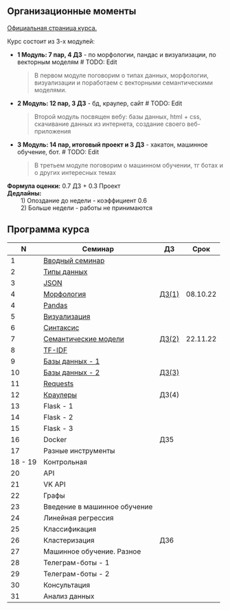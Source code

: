 ## Организационные моменты
[Официальная страница курса.](https://github.com/MikhailMsc/python_for_nlp_stud)

Курс состоит из 3-х модулей:
- **1 Модуль: 7 пар, 4 ДЗ** - по морфологии, пандас и визуализации, по векторным моделям  # TODO: Edit  
    > В первом модуле поговорим о типах данных, морфологии, визуализации и поработаем с векторными семантическими моделями.
- **2 Модуль: 12 пар, 3 ДЗ** - бд, краулер, сайт  # TODO: Edit   
    > Второй модуль посвящен вебу: базы данных, html + css, скачивание данных из интернета, создание своего веб-приложения 
- **3 Модуль: 14 пар, итоговый проект и 3 ДЗ** - хакатон, машинное обучение, бот.  # TODO: Edit
    > В третьем модуле поговорим о машинном обучении, тг ботах и о других интересных темах

**Формула оценки:** 0.7 ДЗ + 0.3 Проект  
**Дедлайны:**   
&nbsp;&nbsp;&nbsp;&nbsp;&nbsp;&nbsp;&nbsp;&nbsp;1) Опоздание до недели - коэффициент 0.6  
&nbsp;&nbsp;&nbsp;&nbsp;&nbsp;&nbsp;&nbsp;&nbsp;2) Больше недели - работы не принимаются

## Программа курса

| N  | Семинар  | ДЗ  | Срок  |
|----|---|---|---|
|    1 | [Вводный семинар](lecture_1/intro.md)  |   |   |
|    2  | [Типы данных](lecture_2/data_structures.ipynb) |   |   |
|    3  | [JSON](lecture_2/json.ipynb)  |   |   |   |
|    4  | [Морфология](lecture_3/morphology.ipynb)  | [ДЗ(1)](homework/homework_1.md) | 08.10.22 |
|    4	| [Pandas](lecture_5/pandas.ipynb) | | | |	 	 	 
|    5	| [Визуализация](lecture_6/visualization.ipynb)  | | | | 	 	 	 	 
|    6	| [Синтаксис](lecture_5/Syntax.ipynb) | | | | 	 	 	 	 
|    7	| [Семантические модели](lecture_7/Embeddings.ipynb) | [ДЗ(2)](homework/homework_2.md)| 22.11.22 | 	 	 	 
|    8 | [TF-IDF](lecture_8/TF-IDF.ipynb) | | | |	 	 	 	 
|    9 | [Базы данных - 1](lecture_9_10/databases_1.ipynb) | | | |	 	 	 	 
|    10 | [Базы данных - 2](lecture_9_10/databases_2.ipynb) | [ДЗ(3)](homework/homework_3.md) | |	 	 	 
|    11 | [Requests](lecture_11_12/requests.ipynb) | | |	 	 	 	 
|    12 | [Краулеры](lecture_11_12/crawlers.ipynb)	| ДЗ(4) | |	 	 	 
|    13 | Flask - 1 | | |	 	 	 
|    14 | Flask - 2 | | | 	 	 	 
|    15 | Flask - 3 | | | 	 	 	 
|    16 | Docker |	ДЗ5 | | 	 	 	 
|    17 | Разные инструменты | | |	 	 	 	 
|    18 - 19 | Контрольная | | |	 	 	 	 
|    20 | API | | | 	 	 	 
|    21	| VK API | | |	 	 	 	 
|    22	| Графы | | |	 	 	 
|    23	| Введение в машинное обучение | | | 	 	 	 	 
|    24	| Линейная регрессия | | |	 	 	 	 
|    25	| Классификация | | |	 	 	 	 
|    26	| Кластеризация	| ДЗ6 | | 	 	 	 
|    27	| Машинное обучение. Разное | | | 	 	 	 
|    28	| Телеграм-боты - 1 | | |	 	 	 	 
|    29	| Телеграм-боты - 2 | | | 	 	 	 
|    30	| Консультация | | |	 	 	 	 
|    31	| Анализ данных | | | 	 	 	 	 
